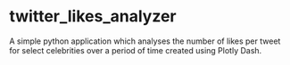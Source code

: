 # twitter_likes_analyzer
A simple python application which analyses the number of likes per tweet for select celebrities over a period of time created using Plotly Dash.
